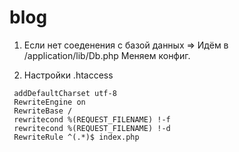 # blog
1. Если нет соеденения с базой данных => 
  Идём в /application/lib/Db.php
  Меняем конфиг.

2. Настройки .htaccess 
```
 addDefaultCharset utf-8
 RewriteEngine on
 RewriteBase /
 rewritecond %(REQUEST_FILENAME) !-f
 rewritecond %(REQUEST_FILENAME) !-d
 RewriteRule ^(.*)$ index.php
 ```
